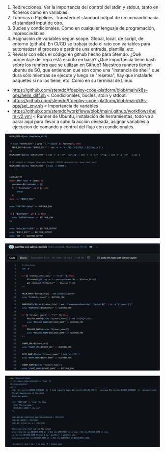 1. Redirecciones. Ver la importancia del control del stdin y stdout, tanto en ficheros como en variables.
2. Tuberias o Pipelines. Transferir el standard output de un comando hacia el standard input de otro.
3. Bucles y condicionales. Como en cualquier lenguaje de programación, imprescindibles.
4. Asignación de variables según scope. Global, local, de script, de entorno (github). En CI/CD se trabaja todo el rato con variables para automatizar el proceso a partir de una entrada, plantilla, etc.
5. Revisar con ellos el código en github hecho para Stemdo. ¿Qué porcentaje del repo está escrito en bash? ¿Qué importancia tiene bash sobre los runners que se utilizan en Github?
Nuestros runners tienen ubuntu de SO, que entiendan que son como una "instancia de shell" que dura sólo mientras se ejecute y luego se "resetea", hay que instalarle paquetes si no los tiene, etc. Como en su terminal de Linux.

- https://github.com/stemdo/tfdeploy-ccoe-platform/blob/main/k8s-ops/helm_diff.sh < Condicionales, bucles, stdin y stdout.
- https://github.com/stemdo/tfdeploy-ccoe-platform/blob/main/k8s-ops/set_env.sh < Importancia de variables
- https://github.com/stemdo/workflows/blob/main/.github/workflows/helm-v2.yml < Runner de Ubuntu, instalación de herramientas, todo va a parar aquí para llevar a cabo la acción deseada, asignar variables a ejecucion de comando y control del flujo con condicionales.

![helm_diff](pics/1.png)

![set_env](pics/2.png)

![helm_v2](pics/3.png)
